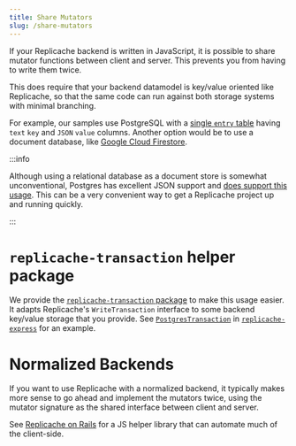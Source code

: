 ```yaml
---
title: Share Mutators
slug: /share-mutators
---
```


If your Replicache backend is written in JavaScript, it is possible to share mutator functions between client and server. This prevents you from having to write them twice.

This does require that your backend datamodel is key/value oriented like Replicache, so that the same code can run against both storage systems with minimal branching.

For example, our samples use PostgreSQL with a [single `entry` table](https://github.com/rocicorp/replicache-express/blob/main/src/backend/schema.ts#L31) having `text` `key` and `JSON` `value` columns. Another option would be to use a document database, like [Google Cloud Firestore](https://firebase.google.com/docs/firestore).

:::info

Although using a relational database as a document store is somewhat unconventional, Postgres has excellent JSON support and [does support this usage](https://www.postgresql.org/docs/current/datatype-json.html). This can be a very convenient way to get a Replicache project up and running quickly.

:::

# `replicache-transaction` helper package

We provide the [`replicache-transaction` package](https://www.npmjs.com/package/replicache-transaction) to make this usage easier. It adapts Replicache's `WriteTransaction` interface to some backend key/value storage that you provide. See [`PostgresTransaction`](https://github.com/rocicorp/replicache-express/blob/main/src/backend/postgres-storage.ts) in [`replicache-express`](https://github.com/rocicorp/replicache-express) for an example.

# Normalized Backends

If you want to use Replicache with a normalized backend, it typically makes more sense to go ahead and implement the mutators twice, using the mutator signature as the shared interface between client and server.

See [Replicache on Rails](https://github.com/rocicorp/rails) for a JS helper library that can automate much of the client-side.
